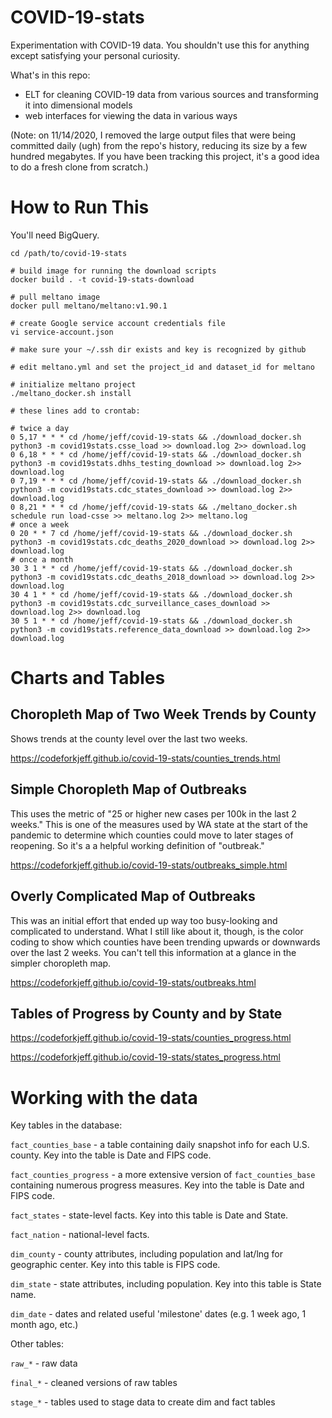 
# COVID-19-stats

Experimentation with COVID-19 data. You shouldn't use this for anything
except satisfying your personal curiosity.

What's in this repo:
- ELT for cleaning COVID-19 data from various sources and transforming it into dimensional models
- web interfaces for viewing the data in various ways

(Note: on 11/14/2020, I removed the large output files that were being
committed daily (ugh) from the repo's history, reducing its size by a few
hundred megabytes. If you have been tracking this project, it's a good
idea to do a fresh clone from scratch.)

# How to Run This

You'll need BigQuery.

```
cd /path/to/covid-19-stats

# build image for running the download scripts
docker build . -t covid-19-stats-download

# pull meltano image
docker pull meltano/meltano:v1.90.1

# create Google service account credentials file
vi service-account.json

# make sure your ~/.ssh dir exists and key is recognized by github 

# edit meltano.yml and set the project_id and dataset_id for meltano

# initialize meltano project
./meltano_docker.sh install

# these lines add to crontab:

# twice a day
0 5,17 * * * cd /home/jeff/covid-19-stats && ./download_docker.sh python3 -m covid19stats.csse_load >> download.log 2>> download.log
0 6,18 * * * cd /home/jeff/covid-19-stats && ./download_docker.sh python3 -m covid19stats.dhhs_testing_download >> download.log 2>> download.log
0 7,19 * * * cd /home/jeff/covid-19-stats && ./download_docker.sh python3 -m covid19stats.cdc_states_download >> download.log 2>> download.log
0 8,21 * * * cd /home/jeff/covid-19-stats && ./meltano_docker.sh schedule run load-csse >> meltano.log 2>> meltano.log
# once a week
0 20 * * 7 cd /home/jeff/covid-19-stats && ./download_docker.sh python3 -m covid19stats.cdc_deaths_2020_download >> download.log 2>> download.log
# once a month
30 3 1 * * cd /home/jeff/covid-19-stats && ./download_docker.sh python3 -m covid19stats.cdc_deaths_2018_download >> download.log 2>> download.log
30 4 1 * * cd /home/jeff/covid-19-stats && ./download_docker.sh python3 -m covid19stats.cdc_surveillance_cases_download >> download.log 2>> download.log
30 5 1 * * cd /home/jeff/covid-19-stats && ./download_docker.sh python3 -m covid19stats.reference_data_download >> download.log 2>> download.log
```

# Charts and Tables

## Choropleth Map of Two Week Trends by County

Shows trends at the county level over the last two weeks.

<https://codeforkjeff.github.io/covid-19-stats/counties_trends.html>

## Simple Choropleth Map of Outbreaks

This uses the metric of "25 or higher new cases per 100k in the last 2 weeks." This is one of the measures used by WA
state at the start of the pandemic to determine which counties could move to later stages of reopening. So it's a
a helpful working definition of "outbreak."

<https://codeforkjeff.github.io/covid-19-stats/outbreaks_simple.html>

## Overly Complicated Map of Outbreaks

This was an initial effort that ended up way too busy-looking and complicated to understand. What I still like about it,
though, is the color coding to show which counties have been trending upwards or downwards over the last 2 weeks. You
can't tell this information at a glance in the simpler choropleth map.

<https://codeforkjeff.github.io/covid-19-stats/outbreaks.html>

## Tables of Progress by County and by State

<https://codeforkjeff.github.io/covid-19-stats/counties_progress.html>

<https://codeforkjeff.github.io/covid-19-stats/states_progress.html>

# Working with the data

Key tables in the database:

`fact_counties_base` - a table containing daily snapshot info for each U.S.
county. Key into the table is Date and FIPS code.

`fact_counties_progress` - a more extensive version of `fact_counties_base`
containing numerous progress measures. Key into the table is Date and FIPS
code.

`fact_states` - state-level facts. Key into this table is Date and State.

`fact_nation` - national-level facts.

`dim_county` - county attributes, including population and lat/lng for
geographic center. Key into this table is FIPS code.

`dim_state` - state attributes, including population. Key into this table
is State name.

`dim_date` - dates and related useful 'milestone' dates (e.g. 1 week ago, 1 month ago, etc.)

Other tables:

`raw_*` - raw data

`final_*` - cleaned versions of raw tables

`stage_*` - tables used to stage data to create dim and fact tables

